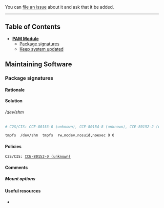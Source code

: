 You can [file an issue](https://github.com/trimstray/the-practical-linux-hardening-guide/issues) about it and ask that it be added.

---

## Table of Contents

- **[PAM Module](#pam-module)**
  * [Package signatures](#package-signatures)
  * [Keep system updated](#keep-system-updated)

## Maintaining Software

### Package signatures

#### Rationale



#### Solution

###### /dev/shm

```bash
# C2S/CIS: CCE-80153-0 (unknown), CCE-80154-8 (unknown), CCE-80152-2 (unknown)

tmpfs  /dev/shm  tmpfs  rw,nodev,nosuid,noexec 0 0
```



#### Policies

<code>C2S/CIS: <a href="">CCE-80153-0 (unknown)</a></code>

#### Comments

##### Mount options



#### Useful resources

- []()